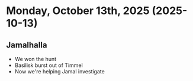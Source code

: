 # Monday, October 13th, 2025 (2025-10-13)

## Jamalhalla 

- We won the hunt
- Basilisk burst out of Timmel
- Now we're helping Jamal investigate
